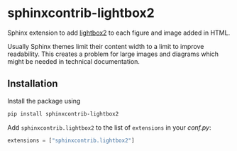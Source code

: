 # sphinxcontrib-lightbox2

Sphinx extension to add [lightbox2](https://lokeshdhakar.com/projects/lightbox2/) to each figure and image added in HTML.

Usually Sphinx themes limit their content width to a limit to improve readability. This creates a problem for large
images and diagrams which might be needed in technical documentation.

## Installation

Install the package using

```sh
pip install sphinxcontrib-lightbox2
```

Add `sphinxcontrib.lightbox2` to the list of `extensions` in your *conf.py*:

``` python
extensions = ["sphinxcontrib.lightbox2"]
```
